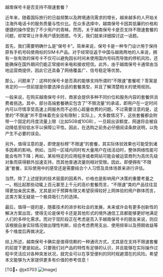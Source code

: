 越南保号卡是否支持不限速套餐？

近年来，随着国际旅行的日益频繁以及跨境通讯需求的增长，越来越多的人开始关注海外电话卡的服务质量与性价比。在众多选择中，越南保号卡因其低廉的价格和便捷的操作受到了不少用户的青睐。然而，关于越南保号卡是否支持不限速套餐的问题，却常常让许多用户感到困惑。今天，我们就来详细探讨这一话题。

首先，我们需要明确什么是“保号卡”。简单来说，保号卡是一种专门设计用于保持原有手机号码使用权的SIM卡产品。对于经常往返于中国与越南两地的人来说，拥有一张有效的保号卡不仅可以避免因长时间未使用国内号码而导致的停机风险，还能确保在国外期间仍能正常接听来电和接收短信。此外，由于越南保号卡通常由当地运营商提供，因此它还具备了网络覆盖广、信号稳定等优势。

那么，问题来了：这样的保号卡是否真的能够支持所谓的“不限速”套餐呢？答案是肯定的——但前提是你要选择合适的套餐类型，并且了解清楚相关的使用规则。

一般来说，在购买越南保号卡时，商家会提供多种不同价位和服务内容的套餐供消费者挑选。其中，部分高端套餐确实包含了“不限流量”的承诺，即用户在一定时间内可以尽情享受高速上网服务而不必担心超量收费的问题。不过需要注意的是，这里的“不限速”并不意味着完全没有限制；实际上，大多数情况下，这些套餐都会附带一个固定的月度流量上限（比如5GB或10GB），一旦超出该额度，网速将会被自动降低至较低水平以保障公平性。因此，在选购之前务必仔细阅读条款说明，以免产生不必要的误会。

另外，值得注意的是，即使是标榜“不限速”的套餐，其实际体验效果也可能受到诸多因素的影响。例如，当同一区域内同时有大量用户在线活动时，整体网络性能可能会有所下降；再如，某些特定的应用程序或者网站可能会被运营商列为高优先级对象而获得额外加速支持，而其他普通流量则相对受限。因此，即便拥有“不限速”套餐，实际使用中的感受还是需要结合个人习惯及具体场景来进行评估。

当然，除了上述提到的技术层面的因素外，价格也是影响用户决策的重要考量之一。相比起那些动辄上百元甚至上千元的高价套餐而言，“不限速”类的产品往往显得更加亲民实惠。尤其是对于预算有限又希望获得较好上网体验的用户群体而言，这类方案无疑是一个极具吸引力的选择。

最后，值得一提的是，随着技术的进步和社会的发展，未来或许会有更多创新性的解决方案出现，使得无论是保号卡还是其他形式的境外通信工具都能够更好地满足人们的多样化需求。而对于现阶段正在考虑是否入手越南保号卡的朋友来说，则应该根据自身实际情况做出理性判断，综合考虑费用支出、使用频率以及预期收益等多个维度后再做决定。

综上所述，越南保号卡确实是值得信赖的一种通讯方式，尤其是在支持不限速套餐的前提下更是如此。只要我们对产品的特性有足够的认识，并且能够在实际操作过程中灵活应对各种突发状况，就完全可以在享受便利的同时规避潜在的风险。希望本文能够为大家提供更多有价值的参考信息！

[TG💪+ @jx0703 ![Image](https://github.com/user-attachments/assets/dbca1d08-cadb-493c-b0ec-ad6f7a83f270)]